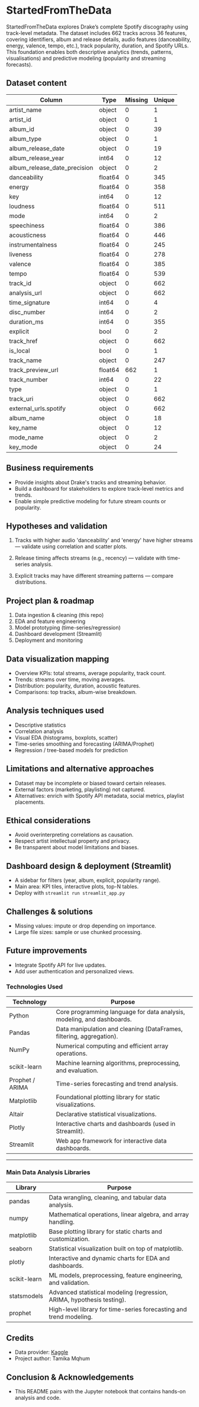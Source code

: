 # StartedFromTheData 
StartedFromTheData explores Drake’s complete Spotify discography using track-level metadata. The dataset includes 662 tracks across 36 features, covering identifiers, album and release details, audio features (danceability, energy, valence, tempo, etc.), track popularity, duration, and Spotify URLs. This foundation enables both descriptive analytics (trends, patterns, visualisations) and predictive modeling (popularity and streaming forecasts).


## Dataset content


| Column                  | Type     | Missing | Unique |
|--------------------------|----------|---------|--------|
| artist_name              | object   | 0       | 1      |
| artist_id                | object   | 0       | 1      |
| album_id                 | object   | 0       | 39     |
| album_type               | object   | 0       | 1      |
| album_release_date       | object   | 0       | 19     |
| album_release_year       | int64    | 0       | 12     |
| album_release_date_precision | object | 0      | 2      |
| danceability             | float64  | 0       | 345    |
| energy                   | float64  | 0       | 358    |
| key                      | int64    | 0       | 12     |
| loudness                 | float64  | 0       | 511    |
| mode                     | int64    | 0       | 2      |
| speechiness              | float64  | 0       | 386    |
| acousticness             | float64  | 0       | 446    |
| instrumentalness         | float64  | 0       | 245    |
| liveness                 | float64  | 0       | 278    |
| valence                  | float64  | 0       | 385    |
| tempo                    | float64  | 0       | 539    |
| track_id                 | object   | 0       | 662    |
| analysis_url             | object   | 0       | 662    |
| time_signature           | int64    | 0       | 4      |
| disc_number              | int64    | 0       | 2      |
| duration_ms              | int64    | 0       | 355    |
| explicit                 | bool     | 0       | 2      |
| track_href               | object   | 0       | 662    |
| is_local                 | bool     | 0       | 1      |
| track_name               | object   | 0       | 247    |
| track_preview_url        | float64  | 662     | 1      |
| track_number             | int64    | 0       | 22     |
| type                     | object   | 0       | 1      |
| track_uri                | object   | 0       | 662    |
| external_urls.spotify    | object   | 0       | 662    |
| album_name               | object   | 0       | 18     |
| key_name                 | object   | 0       | 12     |
| mode_name                | object   | 0       | 2      |
| key_mode                 | object   | 0       | 24     |


## Business requirements

- Provide insights about Drake's tracks and streaming behavior.
- Build a dashboard for stakeholders to explore track-level metrics and trends.
- Enable simple predictive modeling for future stream counts or popularity.


## Hypotheses and validation

1. Tracks with higher audio 'danceability' and 'energy' have higher streams — validate using correlation and scatter plots.

2. Release timing affects streams (e.g., recency) — validate with time-series analysis.

3. Explicit tracks may have different streaming patterns — compare distributions.


## Project plan & roadmap

1. Data ingestion & cleaning (this repo)
2. EDA and feature engineering
3. Model prototyping (time-series/regression)
4. Dashboard development (Streamlit)
5. Deployment and monitoring


## Data visualization mapping

- Overview KPIs: total streams, average popularity, track count.
- Trends: streams over time, moving averages.
- Distribution: popularity, duration, acoustic features.
- Comparisons: top tracks, album-wise breakdown.


## Analysis techniques used

- Descriptive statistics
- Correlation analysis
- Visual EDA (histograms, boxplots, scatter)
- Time-series smoothing and forecasting (ARIMA/Prophet)
- Regression / tree-based models for prediction


## Limitations and alternative approaches

- Dataset may be incomplete or biased toward certain releases.
- External factors (marketing, playlisting) not captured.
- Alternatives: enrich with Spotify API metadata, social metrics, playlist placements.


## Ethical considerations

- Avoid overinterpreting correlations as causation.
- Respect artist intellectual property and privacy.
- Be transparent about model limitations and biases.


## Dashboard design & deployment (Streamlit)

- A sidebar for filters (year, album, explicit, popularity range).
- Main area: KPI tiles, interactive plots, top-N tables.
- Deploy with `streamlit run streamlit_app.py` 


## Challenges & solutions

- Missing values: impute or drop depending on importance.
- Large file sizes: sample or use chunked processing.


## Future improvements

- Integrate Spotify API for live updates.
- Add user authentication and personalized views.


### Technologies Used

| Technology      | Purpose                                                                 |
|-----------------|-------------------------------------------------------------------------|
| Python          | Core programming language for data analysis, modeling, and dashboards.  |
| Pandas          | Data manipulation and cleaning (DataFrames, filtering, aggregation).    |
| NumPy           | Numerical computing and efficient array operations.                     |
| scikit-learn    | Machine learning algorithms, preprocessing, and evaluation.             |
| Prophet / ARIMA | Time-series forecasting and trend analysis.                             |
| Matplotlib      | Foundational plotting library for static visualizations.                |
| Altair          | Declarative statistical visualizations.                                 |
| Plotly          | Interactive charts and dashboards (used in Streamlit).                  |
| Streamlit       | Web app framework for interactive data dashboards.                      |

---

### Main Data Analysis Libraries

| Library        | Purpose                                                                 |
|----------------|-------------------------------------------------------------------------|
| pandas         | Data wrangling, cleaning, and tabular data analysis.                    |
| numpy          | Mathematical operations, linear algebra, and array handling.            |
| matplotlib     | Base plotting library for static charts and customization.              |
| seaborn        | Statistical visualization built on top of matplotlib.                   |
| plotly         | Interactive and dynamic charts for EDA and dashboards.                  |
| scikit-learn   | ML models, preprocessing, feature engineering, and validation.          |
| statsmodels    | Advanced statistical modeling (regression, ARIMA, hypothesis testing).  |
| prophet        | High-level library for time-series forecasting and trend modeling.      |


## Credits

- Data provider: [Kaggle](https://www.kaggle.com/datasets/arthurboari/drake-spotify-data?resource=download)
- Project author: Tamika Mqhum 


## Conclusion & Acknowledgements

- This README pairs with the Jupyter notebook that contains hands-on analysis and code.
